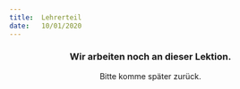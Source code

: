 ```yaml
---
title:  Lehrerteil
date:   10/01/2020
---
```


### <center>Wir arbeiten noch an dieser Lektion.</center>
<center>Bitte komme später zurück.</center>